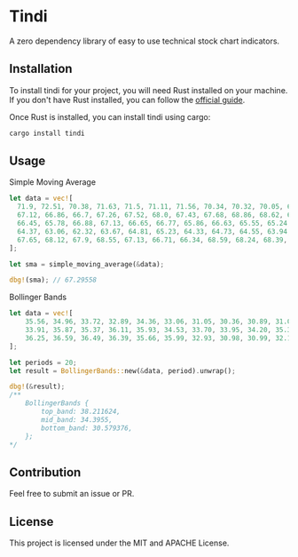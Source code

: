 # Tindi

A zero dependency library of easy to use technical stock chart indicators.

## Installation

To install tindi for your project, you will need Rust installed on your machine. If you don't have Rust installed, you can follow the [official guide](https://www.rust-lang.org/tools/install).

Once Rust is installed, you can install tindi using cargo:

```bash
cargo install tindi
```

## Usage

Simple Moving Average

```rust
let data = vec![
  71.9, 72.51, 70.38, 71.63, 71.5, 71.11, 71.56, 70.34, 70.32, 70.05, 67.72, 66.45,
  67.12, 66.86, 66.7, 67.26, 67.52, 68.0, 67.43, 67.68, 68.86, 68.62, 67.27, 67.9, 67.74,
  66.45, 65.78, 66.88, 67.13, 66.65, 66.77, 65.86, 66.63, 65.55, 65.24, 64.74, 64.56,
  64.37, 63.06, 62.32, 63.67, 64.81, 65.23, 64.33, 64.73, 64.55, 63.94, 65.15, 66.18,
  67.65, 68.12, 67.9, 68.55, 67.13, 66.71, 66.34, 68.59, 68.24, 68.39, 69.34, 69.06,
];

let sma = simple_moving_average(&data);

dbg!(sma); // 67.29558
```

Bollinger Bands

```rust
let data = vec![
    35.56, 34.96, 33.72, 32.89, 34.36, 33.06, 31.05, 30.36, 30.89, 31.01, 32.19, 34.19,
    33.91, 35.87, 35.37, 36.11, 35.93, 34.53, 33.70, 33.95, 34.20, 35.38, 36.12, 35.35,
    36.25, 36.59, 36.49, 36.39, 35.66, 35.99, 32.93, 30.98, 30.99, 32.15, 31.99, 32.34,
];

let periods = 20;
let result = BollingerBands::new(&data, period).unwrap();

dbg!(&result);
/**
    BollingerBands {
        top_band: 38.211624,
        mid_band: 34.3955,
        bottom_band: 30.579376,
    };
*/
```

## Contribution

Feel free to submit an issue or PR.

## License

This project is licensed under the MIT and APACHE License.
